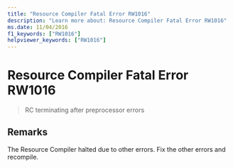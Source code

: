 ```yaml
---
title: "Resource Compiler Fatal Error RW1016"
description: "Learn more about: Resource Compiler Fatal Error RW1016"
ms.date: 11/04/2016
f1_keywords: ["RW1016"]
helpviewer_keywords: ["RW1016"]
---
```

# Resource Compiler Fatal Error RW1016

> RC terminating after preprocessor errors

## Remarks

The Resource Compiler halted due to other errors. Fix the other errors and recompile.
